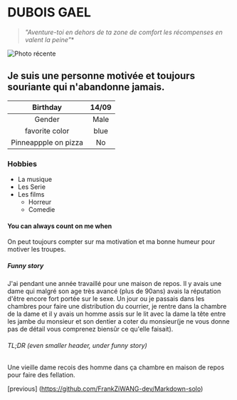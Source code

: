 # DUBOIS GAEL

>*"Aventure-toi en dehors de ta zone de comfort les récompenses en valent la peine"**

![Photo récente](https://user-images.githubusercontent.com/84588961/119969713-312ac280-bfaf-11eb-93fd-37a353fea41e.jpg)

## Je suis une personne motivée et toujours souriante qui n'abandonne jamais.

| Birthday            | 14/09          |
| :-----------------: | :------------: |
| Gender              | Male           |
| favorite color      | blue           |
|Pinneappple on pizza | No             |

### Hobbies

* La musique
* Les Serie
* Les films
  * Horreur
  * Comedie

#### You can always count on me when

On peut toujours compter sur ma motivation et ma bonne humeur pour motiver les troupes. 

##### Funny story

J'ai pendant une année travaillé pour une maison de repos. Il y avais une dame qui malgré son age très avancé (plus de 90ans) avais la réputation d'être encore fort portée sur le sexe. Un jour ou je passais dans les chambres pour faire une distribution du courrier, je rentre dans la chambre de la dame et il y avais un homme assis sur le lit avec la dame la tête entre les jambe du monsieur  et son dentier a coter du monsieur(je ne vous donne pas de détail vous comprenez biensûr ce qu'elle faisait). 

###### TL;DR (even smaller header, under funny story)

Une vieille dame recois des homme dans ça chambre en maison de repos pour faire des fellation.

[previous] (https://github.com/FrankZiWANG-dev/Markdown-solo) 
